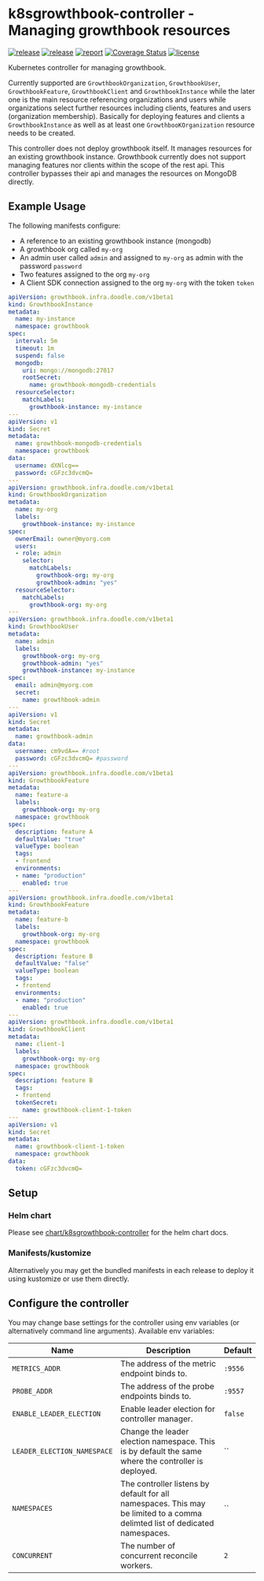 # k8sgrowthbook-controller - Managing growthbook resources

[![release](https://img.shields.io/github/release/DoodleScheduling/k8sgrowthbook-controller/all.svg)](https://github.com/DoodleScheduling/k8sgrowthbook-controller/releases)
[![release](https://github.com/doodlescheduling/k8sgrowthbook-controller/actions/workflows/release.yaml/badge.svg)](https://github.com/doodlescheduling/k8sgrowthbook-controller/actions/workflows/release.yaml)
[![report](https://goreportcard.com/badge/github.com/DoodleScheduling/k8sgrowthbook-controller)](https://goreportcard.com/report/github.com/DoodleScheduling/k8sgrowthbook-controller)
[![Coverage Status](https://coveralls.io/repos/github/DoodleScheduling/k8sgrowthbook-controller/badge.svg?branch=master)](https://coveralls.io/github/DoodleScheduling/k8sgrowthbook-controller?branch=master)
[![license](https://img.shields.io/github/license/DoodleScheduling/k8sgrowthbook-controller.svg)](https://github.com/DoodleScheduling/k8sgrowthbook-controller/blob/master/LICENSE)

Kubernetes controller for managing growthbook.

Currently supported are `GrowthbookOrganization`, `GrowthbookUser`, `GrowthbookFeature`, `GrowthbookClient` and `GrowthbookInstance` while the later one is the main resource
referencing organizations and users while organizations select further resources including clients, features and users (organization membership).
Basically for deploying features and clients a `GrowthbookInstance` as well as at least one `GrowthbooKOrganization` resource needs to be created.

This controller does not deploy growthbook itself. It manages resources for an existing growthbook instance.
Growthbook currently does not support managing features nor clients within the scope of the rest api. This controller 
bypasses their api and manages the resources on MongoDB directly.

## Example Usage

The following manifests configure:
* A reference to an existing growthbook instance (mongodb)
* A growthbook org called `my-org`
* An admin user called `admin` and assigned to `my-org` as admin with the password `password`
* Two features assigned to the org `my-org`
* A Client SDK connection assigned to the org `my-org` with the token `token`

```yaml
apiVersion: growthbook.infra.doodle.com/v1beta1
kind: GrowthbookInstance
metadata:
  name: my-instance
  namespace: growthbook
spec:
  interval: 5m
  timeout: 1m
  suspend: false
  mongodb:
    uri: mongo://mongodb:27017
    rootSecret:
      name: growthbook-mongodb-credentials
  resourceSelector:
    matchLabels:
      growthbook-instance: my-instance
---
apiVersion: v1
kind: Secret
metadata:
  name: growthbook-mongodb-credentials
  namespace: growthbook
data:
  username: dXNlcg==
  password: cGFzc3dvcmQ=
---
apiVersion: growthbook.infra.doodle.com/v1beta1
kind: GrowthbookOrganization
metadata:
  name: my-org
  labels:
    growthbook-instance: my-instance
spec:
  ownerEmail: owner@myorg.com
  users:
  - role: admin
    selector:
      matchLabels: 
        growthbook-org: my-org
        growthbook-admin: "yes"
  resourceSelector:
    matchLabels: 
      growthbook-org: my-org
---
apiVersion: growthbook.infra.doodle.com/v1beta1
kind: GrowthbookUser
metadata:
  name: admin
  labels:
    growthbook-org: my-org
    growthbook-admin: "yes"
    growthbook-instance: my-instance
spec:
  email: admin@myorg.com
  secret:
    name: growthbook-admin
---
apiVersion: v1
kind: Secret
metadata:
  name: growthbook-admin
data:
  username: cm9vdA== #root
  password: cGFzc3dvcmQ= #password
---
apiVersion: growthbook.infra.doodle.com/v1beta1
kind: GrowthbookFeature
metadata:
  name: feature-a
  labels:
    growthbook-org: my-org
  namespace: growthbook
spec:
  description: feature A
  defaultValue: "true"
  valueType: boolean
  tags:
  - frontend
  environments:
  - name: "production"
    enabled: true
---
apiVersion: growthbook.infra.doodle.com/v1beta1
kind: GrowthbookFeature
metadata:
  name: feature-b
  labels:
    growthbook-org: my-org
  namespace: growthbook
spec:
  description: feature B
  defaultValue: "false"
  valueType: boolean
  tags:
  - frontend
  environments:
  - name: "production"
    enabled: true
---
apiVersion: growthbook.infra.doodle.com/v1beta1
kind: GrowthbookClient
metadata:
  name: client-1
  labels:
    growthbook-org: my-org
  namespace: growthbook
spec:
  description: feature B
  tags:
  - frontend
  tokenSecret:
    name: growthbook-client-1-token
---
apiVersion: v1
kind: Secret
metadata:
  name: growthbook-client-1-token
  namespace: growthbook
data:
  token: cGFzc3dvcmQ=
```

## Setup

### Helm chart

Please see [chart/k8sgrowthbook-controller](https://github.com/DoodleScheduling/k8sgrowthbook-controller) for the helm chart docs.

### Manifests/kustomize

Alternatively you may get the bundled manifests in each release to deploy it using kustomize or use them directly.

## Configure the controller

You may change base settings for the controller using env variables (or alternatively command line arguments).
Available env variables:

| Name  | Description | Default |
|-------|-------------| --------|
| `METRICS_ADDR` | The address of the metric endpoint binds to. | `:9556` |
| `PROBE_ADDR` | The address of the probe endpoints binds to. | `:9557` |
| `ENABLE_LEADER_ELECTION` | Enable leader election for controller manager. | `false` |
| `LEADER_ELECTION_NAMESPACE` | Change the leader election namespace. This is by default the same where the controller is deployed. | `` |
| `NAMESPACES` | The controller listens by default for all namespaces. This may be limited to a comma delimted list of dedicated namespaces. | `` |
| `CONCURRENT` | The number of concurrent reconcile workers.  | `2` |